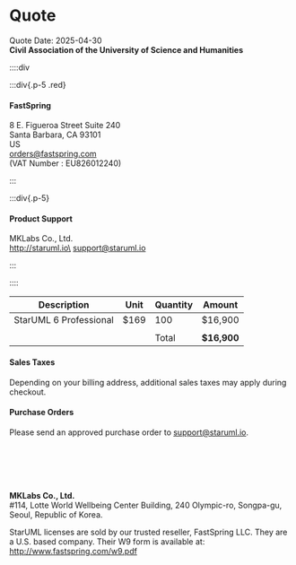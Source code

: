 # Quote

Quote Date: 2025-04-30\
**Civil Association of the University of Science
and Humanities**

::::div

:::div{.p-5 .red}

#### FastSpring

8 E. Figueroa Street Suite 240\
Santa Barbara, CA 93101\
US\
orders@fastspring.com\
(VAT Number : EU826012240)

:::

:::div{.p-5}

#### Product Support

MKLabs Co., Ltd.\
http://staruml.io\
support@staruml.io

:::

::::

| Description            | Unit | Quantity | Amount      |
| ---------------------- | ---- | -------- | ----------- |
| StarUML 6 Professional | $169 | 100      | $16,900     |
|                        |      |          |             |
|                        |      | Total    | **$16,900** |

#### Sales Taxes

Depending on your billing address, additional sales taxes may apply during checkout.

#### Purchase Orders

Please send an approved purchase order to support@staruml.io.

<br>
<br>
<br>
<br>

**MKLabs Co., Ltd.**\
#114, Lotte World Wellbeing Center Building, 240 Olympic-ro, Songpa-gu, Seoul, Republic of Korea.

StarUML licenses are sold by our trusted reseller, FastSpring LLC. They are a U.S. based company. Their
W9 form is available at: http://www.fastspring.com/w9.pdf
